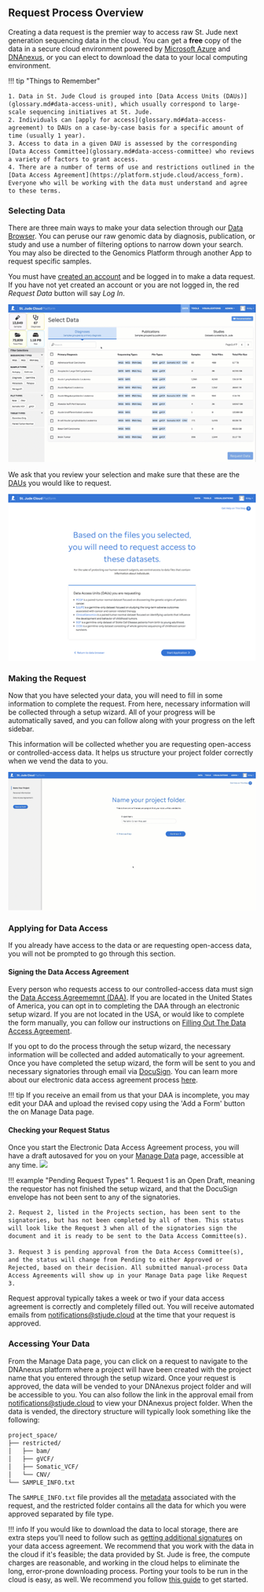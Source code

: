 ## Request Process Overview

Creating a data request is the premier way to access raw St. Jude next 
generation sequencing data in the cloud. You can get a **free** copy of 
the data in a secure cloud environment powered by [Microsoft Azure](https://azure.microsoft.com/en-us/) and 
[DNAnexus](https://www.dnanexus.com/), or you can elect to download the data to your local computing 
environment.

!!! tip "Things to Remember"

    1. Data in St. Jude Cloud is grouped into [Data Access Units (DAUs)](glossary.md#data-access-unit), which usually correspond to large-scale sequencing initiatives at St. Jude. 
    2. Individuals can [apply for access](glossary.md#data-access-agreement) to DAUs on a case-by-case basis for a specific amount of time (usually 1 year).
    3. Access to data in a given DAU is assessed by the corresponding [Data Access Committee](glossary.md#data-access-committee) who reviews a variety of factors to grant access.
    4. There are a number of terms of use and restrictions outlined in the [Data Access Agreement](https://platform.stjude.cloud/access_form). Everyone who will be working with the data must understand and agree to these terms.



### Selecting Data

There are three main ways to make your data selection through our [Data Browser](https://platform.stjude.cloud/requests/diseases). You can peruse our raw genomic data by diagnosis, publication, or study and use a number of filtering options to narrow down your search. You may also be directed to the Genomics Platform through another App to request specific samples. 

You must have [created an account](create-an-account.md) and be logged in to make a data request. If you have not yet created an account or you are not logged in, the red *Request Data* button will say *Log In*.

![](../../../images/guides/data/request-data-select-data.gif)

We ask that you review your selection and make sure that these are the [DAUs](glossary.md#data-access-unit) you would like to request. 

![](../../../images/guides/data/request-data-select-DAUs.png)



### Making the Request

Now that you have selected your data, you will need to fill in some information to complete the request. From here, necessary information will be collected through a setup wizard. All of your progress will be automatically saved, and you can follow along with your progress on the left sidebar. 

This information will be collected whether you are requesting open-access or controlled-access data. It helps us structure your project folder correctly when we vend the data to you. 

![](../../../images/guides/data/request-data-setup-wizard1.gif)


### Applying for Data Access
If you already have access to the data or are requesting open-access data, you will not be prompted to go through this section.

#### Signing the Data Access Agreement

Every person who requests access to our controlled-access data must sign the [Data Access Agreememnt (DAA)](glossary.md#data-access-agreement). If you are located in the United States of America, you can opt in to completing the DAA through an electronic setup wizard. If you are not located in the USA, or would like to complete the form manually, you can follow our instructions on [Filling Out The Data Access Agreement](how-to-fill-out-DAA.md).


If you opt to do the process through the setup wizard, the necessary information will be collected and added automatically to your agreement. Once you have completed the setup wizard, the form will be sent to you and necessary signatories through email via [DocuSign](https://www.docusign.com). You can learn more about our electronic data access agreement process [here](how-to-fill-out-DAA.md#the-electronic-data-access-agreement-process). 

!!! tip 
    If you receive an email from us that your DAA is incomplete, you may edit your DAA and upload the revised copy using the 'Add a Form' button the on Manage Data page. 

#### Checking your Request Status 
Once you start the Electronic Data Access Agreement process, you will have a draft autosaved for you on your [Manage Data](https://platform.stjude.cloud/requests/manage) page, accessible at any time.
    ![](../../../images/guides/forms/docs-manage-data-page-labelled.png)

!!! example "Pending Request Types"
    1. Request 1 is an Open Draft, meaning the requestor has not finished the setup wizard, and that the DocuSign envelope has not been sent to any of the signatories. 

    2. Request 2, listed in the Projects section, has been sent to the signatories, but has not been completed by all of them. This status will look like the Request 3 when all of the signatories sign the document and it is ready to be sent to the Data Access Committee(s). 

    3. Request 3 is pending approval from the Data Access Committee(s), and the status will change from Pending to either Approved or Rejected, based on their decision. All submitted manual-process Data Access Agreements will show up in your Manage Data page like Request 3. 

Request approval typically takes a week or two if your data access agreement is correctly and completely filled out. You will receive automated emails from notifications@stjude.cloud at the time that your request is approved.

### Accessing Your Data

From the Manage Data page, you can click on a request to navigate to the DNAnexus platform where a project will have been created with the project name that you entered through the setup wizard. Once your request is approved, the data will be vended to your DNAnexus project folder and will be accessible to you. You can also follow the link in the approval email from notifications@stjude.cloud to view your DNAnexus project folder. When the data is vended, the directory structure will typically look something like the following:

```
project_space/
├── restricted/
│   ├── bam/
│   ├── gVCF/
│   ├── Somatic_VCF/
│   └── CNV/
└── SAMPLE_INFO.txt
```

The `SAMPLE_INFO.txt` file provides all the [metadata](about-our-data.md#metadata) associated with the request, and the restricted folder contains all the data for which you were approved separated by file type. 
 
!!! info
    If you would like to download the data to local storage, there are
    extra steps you'll need to follow such as [getting additional signatures](how-to-fill-out-DAA.md#data-download-permission)
    on your data access agreement. We recommend that you work with the data
    in the cloud if it's feasible; the data provided by St. Jude is free, the compute charges are reasonable, and working in the cloud helps to eliminate the long, error-prone downloading process. Porting your tools to be run in the cloud is easy, as well. We recommend you follow [this guide](../analyzing-data/creating-a-cloud-app.md) to get started.
